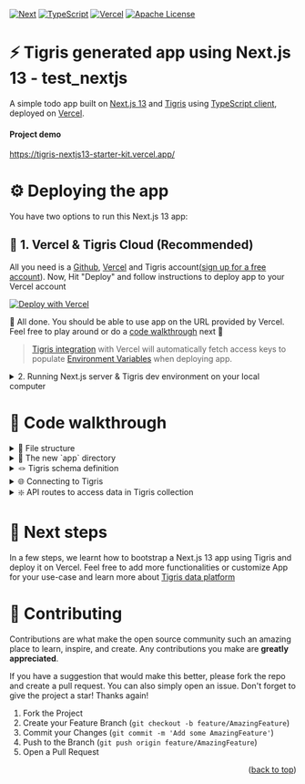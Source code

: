 <a name="readme-top"></a>

[![Next][Next.js]][Next-url]
[![TypeScript][TypeScript]][TypeScript-url]
[![Vercel][Vercel]][Vercel-url]
[![Apache License][license-shield]][license-url]

# ⚡ ️Tigris generated app using Next.js 13 - test_nextjs

A simple todo app built on [Next.js 13][Next-url] and [Tigris](https://docs.tigrisdata.com/) 
using [TypeScript client](https://docs.tigrisdata.com/typescript/), deployed on [Vercel][Vercel-url].

#### Project demo

https://tigris-nextjs13-starter-kit.vercel.app/

# ⚙️ Deploying the app

You have two options to run this Next.js 13 app:

## 📖 1. Vercel & Tigris Cloud (Recommended)

All you need is a [Github](https://github.com), [Vercel][Vercel-url] and Tigris 
account([sign up for a free account](https://www.tigrisdata.com/beta#signup-form)). Now, Hit "Deploy"
and follow instructions to deploy app to your Vercel account

[![Deploy with Vercel](https://vercel.com/button)][Deploy-url]

:tada: All done. You should be able to use app on the URL provided by Vercel. Feel free to play around
or do a [code walkthrough](#code-walkthrough) next :tada:

> [Tigris integration](https://vercel.com/integrations/tigris) with Vercel will automatically fetch
access keys to populate [Environment Variables](.env.example) when deploying app.


<details>
<summary>2. Running Next.js server & Tigris dev environment on your local computer</summary>

## 📖 Running Next.js server & Tigris locally

### Prerequisites

1. Tigris installed on your dev computer
   1. For **macOS**: `brew install tigrisdata/tigris/tigris-cli`
   2. Other operating systems: [See installation instructions here](https://docs.tigrisdata.com/cli/installation)
2. Node.js version 16+

### Instructions

1. Clone this repo on your computer
```shell
git clone https://github.com/tigrisdata/tigris-vercel-starter
```
2. Install dependencies
```shell
cd tigris-vercel-starter
npm install
```
3. Run the Next.js server
```shell
npm run dev
```
>Note: This step will also initialize Tigris database and collection for app.

:tada: All done. You should be able to use app on `localhost:3000` in browser. Feel free to play 
around or do a [code walk-through](#code-walkthrough) next :tada:
</details>

# 👀 Code walkthrough

<details>
<summary> 📂 File structure</summary>

```text
├── package.json
├── lib
│   └── tigris.ts
├── app
│   ├── layout.tsx
│   └── page.tsx
├── models
│   └── tigris
│       └── nextjsTodoApp
│           └── todoItems.ts
└── pages
    ├── index.tsx
    └── api
        ├── item
        │   ├── [id].ts
        └── items
            ├── index.ts
            └── search.ts
```
</details>

<details>
<summary> 📣 The new `app` directory</summary>

[/app](../02_crud_frontend/app/) - Next.js 13 introduces a new `app/` directory to be a single place for all your routes
as pages, layouts and much more.
</details>

<details>
<summary> 🪢️ Tigris schema definition</summary>

[models/tigris/nextjsTodoApp/todoItems.ts](models/tigris/nextjsTodoApp/todoItems.ts) - The to-do list app
has a single collection `todoItems` that stores the to-do items in `nextjsTodoApp` database. The
Database and Collection get automatically provisioned by the [setup script](scripts/setup.ts).

This is an inspiration from Next.js based file system router. Create a folder or drop a schema file 
inside database folder under `models/tigris/`, and you're able to instantly create Databases and 
Collections in Tigris for your application.
</details>

<details>
<summary> 🌐 Connecting to Tigris</summary>

[lib/tigris.ts](lib/tigris.ts) - Loads the environment variables you specified previously in creating a Vercel project
section and uses them to configure the Tigris client.
</details>

<details>
<summary> ❇️ API routes to access data in Tigris collection</summary>

All the Next.js API routes are defined under `pages/api/`. We have three files exposing endpoints: 

#### [`pages/api/items/index.ts`](pages/api/items/index.ts)

- `GET /api/items` to get an array of to-do items as Array<TodoItem>
- `POST /api/items` to add an item to the list

#### [`/pages/api/items/search.ts`](/pages/api/items/search.ts)

- `GET /api/items/search?q=query` to find and return items matching the given query

#### [`pages/api/item/[id].ts`](pages/api/item/[id].ts)

- `GET /api/item/{id}` to fetch an item
- `PUT /api/item/{id}` to update the given item
- `DELETE /api/item/[id]` to delete an item

</details>

# 🚀 Next steps

In a few steps, we learnt how to bootstrap a Next.js 13 app using Tigris and deploy it on Vercel. Feel
free to add more functionalities or customize App for your use-case and learn more about 
[Tigris data platform](https://docs.tigrisdata.com/overview/) 

# 🤝 Contributing

Contributions are what make the open source community such an amazing place to learn, inspire, and create.
Any contributions you make are **greatly appreciated**.

If you have a suggestion that would make this better, please fork the repo and create a pull request. 
You can also simply open an issue. Don't forget to give the project a star! 
Thanks again!

1. Fork the Project
2. Create your Feature Branch (`git checkout -b feature/AmazingFeature`)
3. Commit your Changes (`git commit -m 'Add some AmazingFeature'`)
4. Push to the Branch (`git push origin feature/AmazingFeature`)
5. Open a Pull Request

<p align="right">(<a href="#readme-top">back to top</a>)</p>


<!-- MARKDOWN LINKS & IMAGES -->
[TypeScript]: https://img.shields.io/badge/TypeScript-007ACC?style=for-the-badge&logo=typescript&logoColor=white
[TypeScript-url]: https://www.typescriptlang.org/
[Vercel]: https://img.shields.io/badge/vercel-F22F46?style=for-the-badge&logo=vercel&logoColor=white
[Vercel-url]: https://vercel.com/
[Deploy-url]: https://vercel.com/new/clone?repository-url=https%3A%2F%2Fgithub.com%2Ftigrisdata%2Ftigris-nextjs13-starter-kit&demo-title=Tigris%20and%20Next.js%2013%20demo%20To-do%20app&demo-description=A%20To-do%20list%20webapp%20using%20Next%20js%2013%20and%20Vercel&integration-ids=oac_Orjx197uMuJobdSaEpVv2Zn8
[Next.js]: https://img.shields.io/badge/next.js-000000?style=for-the-badge&logo=nextdotjs&logoColor=white
[Next-url]: https://nextjs.org/blog/next-13
[license-shield]: https://img.shields.io/github/license/tigrisdata/tigris-vercel-starter.svg?style=for-the-badge
[license-url]: LICENSE
